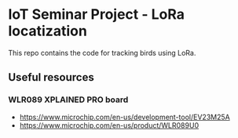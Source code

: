 # IoT Seminar Project - LoRa locatization

This repo contains the code for tracking birds using LoRa.

## Useful resources

### WLR089 XPLAINED PRO board

- https://www.microchip.com/en-us/development-tool/EV23M25A
- https://www.microchip.com/en-us/product/WLR089U0

